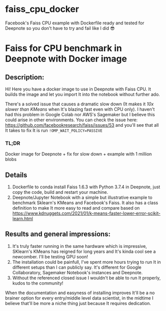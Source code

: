 # faiss_cpu_docker
Facebook's Faiss CPU example with Dockerfile ready and tested for Deepnote so you don't have to try and fail like I did 😎

# Faiss for CPU benchmark in Deepnote with Docker image

## Description:
Hi! Here you have a docker image to use in Deepnote with Faiss CPU. It builds the image and let you import It into the notebook without further ado.

There's a solved issue that causes a dramatic slow down (It makes it _10x slower than KMeans_ when It's blazing fast even with CPU only). I haven't had this problem in Google Colab nor AWS's Sagemaker but I believe this could arise in other environments.
You can check the issue here: https://github.com/facebookresearch/faiss/issues/53 and you'll see that all It takes to fix It is run `!OMP_WAIT_POLICY=PASSIVE`



### TL;DR
Docker image for Deepnote + fix for slow down + example with 1 million blobs



## Details
 1. Dockerfile to conda install Faiss 1.6.3 with Python 3.7.4 in Deepnote, just copy the code, build and restart your machine.
 2. Deepnote/Jupyter Notebook with a simple but illustrative example to benchmark Sklearn's KMeans and Facebook's Faiss. It also has a class definition to make It more easy to read and compare based on https://www.kdnuggets.com/2021/01/k-means-faster-lower-error-scikit-learn.html
 
 
 ## Results and general impressions:
 
 1. It's truly faster running in the same hardware which is impressive, SKlearn's KMeans has reigned for long years and It's kinda cool see a newcomber. I'll be testing GPU soon!
 2. The installation could be painfull, I've spent more hours trying to run It in different setups than I can publicly say. It's different for Google Collaboratory, Sagemaker Notebook's instances and Deepnote.
 3. Without the referenced closed issue I wouldn't be able to run It properly, kudos to the community!
 
When the documentation and easyness of installing improves It'll be a no brainer option for every entry/middle level data scientist, in the midtime I believe that'll be more a niche thing just because It requires dedication.
 
 
